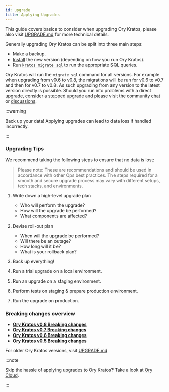 ```yaml
---
id: upgrade
title: Applying Upgrades
---
```


This guide covers basics to consider when upgrading Ory Kratos, please also
visit [UPGRADE.md](https://github.com/ory/kratos/blob/master/UPGRADE.md) for
more technical details.

Generally upgrading Ory Kratos can be split into three main steps:

- Make a backup.
- [Install](/install.md) the new version (depending on how you run Ory Kratos).
- Run [`kratos migrate sql`](../cli/kratos-migrate-sql.md) to run the
  appropriate SQL queries.

Ory Kratos will run the `migrate sql` command for all versions. For example when
upgrading from v0.6 to v0.8, the migrations will be run for v0.6 to v0.7 and
then for v0.7 to v0.8. As such upgrading from any version to the latest version
directly is possible. Should you run into problems with a direct upgrade,
consider a stepped upgrade and please visit the community
[chat](https://slack.ory.sh/) or
[discussions](https://github.com/ory/kratos/discussions).

:::warning

Back up your data! Applying upgrades can lead to data loss if handled
incorrectly.

:::

### Upgrading Tips

We recommend taking the following steps to ensure that no data is lost:

> Please note: These are recommendations and should be used in accordance with
> other Ops best practices. The steps required for a smooth and secure upgrade
> process may vary with different setups, tech stacks, and environments.

1. Write down a high-level upgrade plan

   - Who will perform the upgrade?
   - How will the upgrade be performed?
   - What components are affected?

2. Devise roll-out plan

   - When will the upgrade be performed?
   - Will there be an outage?
   - How long will it be?
   - What is your rollback plan?

3. Back up everything!
4. Run a trial upgrade on a local environment.
5. Run an upgrade on a staging environment.
6. Perform tests on staging & prepare production environment.
7. Run the upgrade on production.

### Breaking changes overview

- **[Ory Kratos v0.8 Breaking changes](https://github.com/ory/kratos/blob/v0.8.0-alpha.1/CHANGELOG.md#breaking-changes)**
- **[Ory Kratos v0.7 Breaking changes](https://github.com/ory/kratos/blob/v0.7.0-alpha.1/CHANGELOG.md#breaking-changes)**
- **[Ory Kratos v0.6 Breaking changes](https://github.com/ory/kratos/blob/v0.6.0-alpha.1/CHANGELOG.md#breaking-changes)**
- **[Ory Kratos v0.5 Breaking changes](https://github.com/ory/kratos/blob/v0.5.0-alpha.1/CHANGELOG.md#breaking-changes)**

For older Ory Kratos versions, visit
[UPGRADE.md](https://github.com/ory/kratos/blob/master/UPGRADE.md)

:::note

Skip the hassle of applying upgrades to Ory Kratos? Take a look at
[Ory Cloud](https://www.ory.sh/docs).

:::
